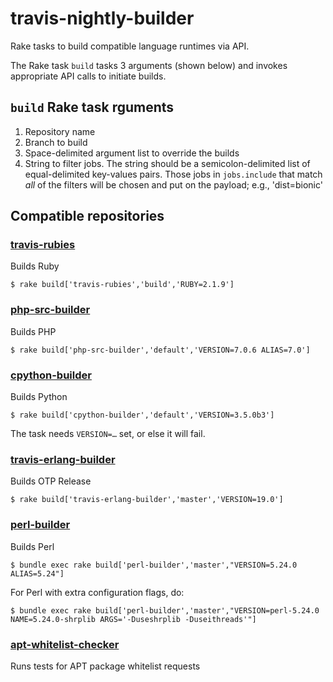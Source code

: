 # travis-nightly-builder
Rake tasks to build compatible language runtimes via API.

The Rake task `build` tasks 3 arguments (shown below) and invokes appropriate
API calls to initiate builds.

## `build` Rake task rguments

1. Repository name
1. Branch to build
1. Space-delimited argument list to override the builds
1. String to filter jobs. The string should be a semicolon-delimited list of
   equal-delimited key-values pairs. Those jobs in `jobs.include` that match
   _all_ of the filters will be chosen and put on the payload; e.g.,
   'dist=bionic'

## Compatible repositories

### [travis-rubies](https://github.com/travis-ci/travis-rubies)

Builds Ruby

```sh-session
$ rake build['travis-rubies','build','RUBY=2.1.9']
```

### [php-src-builder](https://github.com/travis-ci/php-src-builder)

Builds PHP

```sh-session
$ rake build['php-src-builder','default','VERSION=7.0.6 ALIAS=7.0']
```

### [cpython-builder](https://github.com/travis-ci/cpython-builder)

Builds Python

```sh-session
$ rake build['cpython-builder','default','VERSION=3.5.0b3']
```

The task needs `VERSION=…` set, or else it will fail.

### [travis-erlang-builder](https://github.com/travis-ci/travis-erlang-builder)

Builds OTP Release

```sh-session
$ rake build['travis-erlang-builder','master','VERSION=19.0']
```

### [perl-builder](https://github.com/travis-ci/perl-builder)

Builds Perl

```sh-session
$ bundle exec rake build['perl-builder','master',"VERSION=5.24.0 ALIAS=5.24"]
```

For Perl with extra configuration flags, do:

```sh-sessin
$ bundle exec rake build['perl-builder','master',"VERSION=perl-5.24.0 NAME=5.24.0-shrplib ARGS='-Duseshrplib -Duseithreads'"]
```

### [apt-whitelist-checker](https://github.com/travis-ci/apt-whitelist-checker)

Runs tests for APT package whitelist requests

